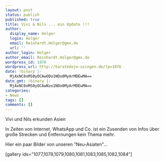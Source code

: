 ```yaml
---
layout: post
status: publish
published: true
title: Vivi & Nils ... ein Update !!!
author:
  display_name: Holger
  login: Holger
  email: Reinhardt.Holger@gmx.de
  url: ''
author_login: Holger
author_email: Reinhardt.Holger@gmx.de
wordpress_id: 1076
wordpress_url: http://karatedojo-usingen.de/?p=1076
date: !binary |-
  MjAxNC0xMS0yOCAwODo1NDo0MyArMDEwMA==
date_gmt: !binary |-
  MjAxNC0xMS0yOCAwNzo1NDo0MyArMDEwMA==
categories:
- News
tags: []
comments: []
---
```

<p>Vivi und Nils erkunden Asien</p>
<p>In Zeiten von Internet, WhatsApp und Co. ist ein Zusenden von Infos &uuml;ber gro&szlig;e Strecken und Entfernungen kein Thema mehr.</p>
<p>Hier ein paar Bilder von unseren "Neu-Asiaten"...</p>
<p>[gallery ids="1077,1078,1079,1080,1081,1083,1085,1082,1084"]</p>
